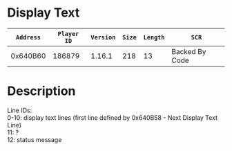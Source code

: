 # Display Text

| `Address` | `Player ID` | `Version` | `Size` | `Length` | `SCR` |
| ---------- | ----------- | --------- | ------ | -------- | ---- |
| 0x640B60 | 186879 | 1.16.1 | 218 | 13 | Backed By Code |

# Description

Line IDs:<br>0-10: display text lines (first line defined by 0x640B58 - Next Display Text Line)<br>11: ?<br>12: status message